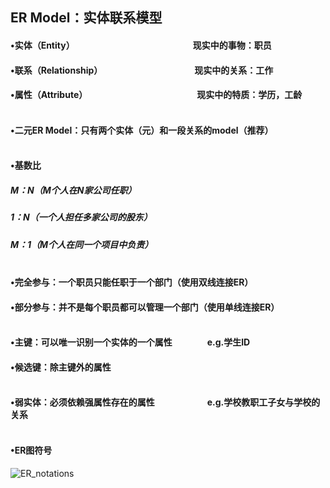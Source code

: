 ## ER Model：实体联系模型
#### •实体（Entity）　　　　　　　　　　　　　　现实中的事物：职员
#### •联系（Relationship）　　　　　　　　　　　现实中的关系：工作
#### •属性（Attribute）　　　　　　　　　　　　　现实中的特质：学历，工龄　<br/><br/>
#### •二元ER Model：只有两个实体（元）和一段关系的model（推荐）　<br/><br/>
#### •基数比
##### M：N（M个人在N家公司任职）      
##### 1：N（一个人担任多家公司的股东）     
##### M：1（M个人在同一个项目中负责）　<br/><br/>
#### •完全参与：一个职员只能任职于一个部门（使用双线连接ER）
#### •部分参与：并不是每个职员都可以管理一个部门（使用单线连接ER）　<br/><br/>
#### •主键：可以唯一识别一个实体的一个属性　　　　e.g.学生ID
#### •候选键：除主键外的属性　　<br/><br/>
#### •弱实体：必须依赖强属性存在的属性　　　　　　e.g.学校教职工子女与学校的关系　<br/><br/>
#### •ER图符号
![ER_notations](https://i.loli.net/2019/09/24/41Ybgdhvux3jXzt.png)


